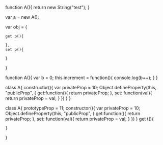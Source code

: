 
function A(){
    return new String("test");
}

var a = new A();


var obj = {
    
    get p(){

    },
    set p(){

    }
}

function A(){
    var b = 0;
    this.increment = function(){
        console.log(b++);
    }
}


class A{
    constructor(){
        var privateProp = 10;
        Object.defineProperty(this, "publicProp", {
            get:function(){
                return privateProp; 
            },
            set: function(val){
                return privateProp = val;
            }
        })
    }
}

class A{
    prototypeProp = 11;
    constructor(){
        var privateProp = 10;
        Object.defineProperty(this, "publicProp", {
            get:function(){
                return privateProp; 
            },
            set: function(val){
                return privateProp = val;
            }
        })
    }
    get t(){

    }
}